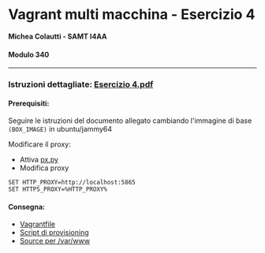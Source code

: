 # Vagrant multi macchina - Esercizio 4

**Michea Colautti - SAMT I4AA**

#### Modulo 340

----

### Istruzioni dettagliate: [Esercizio 4.pdf](<./bin/Esercizio 4.pdf>)

#### Prerequisiti:

Seguire le istruzioni del documento allegato cambiando l'immagine di base `(BOX_IMAGE)` in ubuntu/jammy64

Modificare il proxy:

- Attiva [px.py](./bin/px-py)
- Modifica proxy

```
SET HTTP_PROXY=http://localhost:5865
SET HTTPS_PROXY=%HTTP_PROXY%
```

#### Consegna:

- [Vagrantfile](Vagrantfile)
- [Script di provisioning](./scripts)
- [Source per /var/www](./var/www/html)
